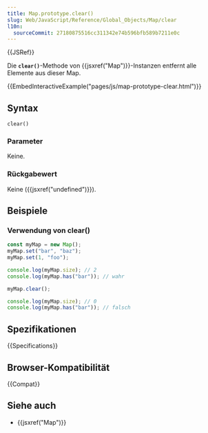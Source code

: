 ```yaml
---
title: Map.prototype.clear()
slug: Web/JavaScript/Reference/Global_Objects/Map/clear
l10n:
  sourceCommit: 27180875516cc311342e74b596bfb589b7211e0c
---
```


{{JSRef}}

Die **`clear()`**-Methode von {{jsxref("Map")}}-Instanzen entfernt alle Elemente aus dieser Map.

{{EmbedInteractiveExample("pages/js/map-prototype-clear.html")}}

## Syntax

```js-nolint
clear()
```

### Parameter

Keine.

### Rückgabewert

Keine ({{jsxref("undefined")}}).

## Beispiele

### Verwendung von clear()

```js
const myMap = new Map();
myMap.set("bar", "baz");
myMap.set(1, "foo");

console.log(myMap.size); // 2
console.log(myMap.has("bar")); // wahr

myMap.clear();

console.log(myMap.size); // 0
console.log(myMap.has("bar")); // falsch
```

## Spezifikationen

{{Specifications}}

## Browser-Kompatibilität

{{Compat}}

## Siehe auch

- {{jsxref("Map")}}
